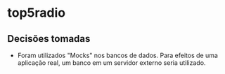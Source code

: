 # top5radio

## Decisões tomadas
- Foram utilizados "Mocks" nos bancos de dados. Para efeitos de uma aplicação real, um banco em um servidor externo seria utilizado.
